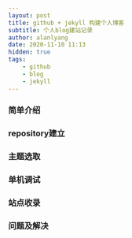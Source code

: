 ```yaml
---
layout: post
title: github + jekyll 构建个人博客
subtitle: 个人blog建站记录
author: alanlyang
date: 2020-11-10 11:13
hidden: true
tags: 
    - github
    - blog
    - jekyll
---
```


### 简单介绍

### repository建立

### 主题选取

### 单机调试

### 站点收录

### 问题及解决